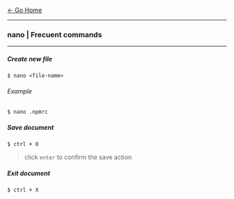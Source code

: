 [&#8592; Go Home](../README.md)

---

### nano | Frecuent commands

---

##### Create new file
```
$ nano <file-name>
```

###### Example
```
$ nano .npmrc
```

##### Save document
```
$ ctrl + O
```
> click `enter` to confirm the save action

##### Exit document
```
$ ctrl + X
```
